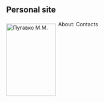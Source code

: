 <html>
 <head>
  <meta charset="utf-8">
  <title>Обтекание</title>
  <style>
   .leftimg {
    float:left; /* Выравнивание по левому краю */
    margin: 7px 7px 7px 0; /* Отступы вокруг картинки */
   }
   .rightimg  {
    float: right; /* Выравнивание по правому краю  */ 
    margin: 7px 0 7px 7px; /* Отступы вокруг картинки */
   }
  </style>
 </head>
 <body>
  <h2>Personal site</h2>
  <p><img src="__media/my_photo.jpg" alt="Пугавко М.М." width="132" height="194" class="leftimg">
About:




</html>
Contacts